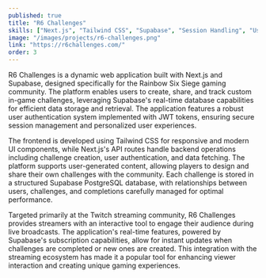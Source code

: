 ```yaml
---
published: true
title: "R6 Challenges"
skills: ["Next.js", "Tailwind CSS", "Supabase", "Session Handling", "User-Generated Content"]
image: "/images/projects/r6-challenges.png"
link: "https://r6challenges.com/"
order: 3
---
```


R6 Challenges is a dynamic web application built with Next.js and Supabase, designed specifically for the Rainbow Six Siege gaming community. The platform enables users to create, share, and track custom in-game challenges, leveraging Supabase's real-time database capabilities for efficient data storage and retrieval. The application features a robust user authentication system implemented with JWT tokens, ensuring secure session management and personalized user experiences.

The frontend is developed using Tailwind CSS for responsive and modern UI components, while Next.js's API routes handle backend operations including challenge creation, user authentication, and data fetching. The platform supports user-generated content, allowing players to design and share their own challenges with the community. Each challenge is stored in a structured Supabase PostgreSQL database, with relationships between users, challenges, and completions carefully managed for optimal performance.

Targeted primarily at the Twitch streaming community, R6 Challenges provides streamers with an interactive tool to engage their audience during live broadcasts. The application's real-time features, powered by Supabase's subscription capabilities, allow for instant updates when challenges are completed or new ones are created. This integration with the streaming ecosystem has made it a popular tool for enhancing viewer interaction and creating unique gaming experiences.